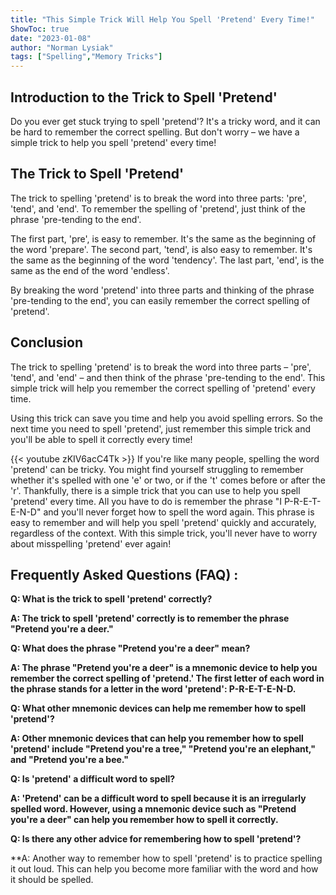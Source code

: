 ```yaml
---
title: "This Simple Trick Will Help You Spell 'Pretend' Every Time!"
ShowToc: true 
date: "2023-01-08"
author: "Norman Lysiak" 
tags: ["Spelling","Memory Tricks"]
---
```

## Introduction to the Trick to Spell 'Pretend'

Do you ever get stuck trying to spell 'pretend'? It's a tricky word, and it can be hard to remember the correct spelling. But don't worry – we have a simple trick to help you spell 'pretend' every time! 

## The Trick to Spell 'Pretend'

The trick to spelling 'pretend' is to break the word into three parts: 'pre', 'tend', and 'end'. To remember the spelling of 'pretend', just think of the phrase 'pre-tending to the end'.

The first part, 'pre', is easy to remember. It's the same as the beginning of the word 'prepare'. The second part, 'tend', is also easy to remember. It's the same as the beginning of the word 'tendency'. The last part, 'end', is the same as the end of the word 'endless'. 

By breaking the word 'pretend' into three parts and thinking of the phrase 'pre-tending to the end', you can easily remember the correct spelling of 'pretend'. 

## Conclusion

The trick to spelling 'pretend' is to break the word into three parts – 'pre', 'tend', and 'end' – and then think of the phrase 'pre-tending to the end'. This simple trick will help you remember the correct spelling of 'pretend' every time. 

Using this trick can save you time and help you avoid spelling errors. So the next time you need to spell 'pretend', just remember this simple trick and you'll be able to spell it correctly every time!

{{< youtube zKIV6acC4Tk >}} 
If you're like many people, spelling the word 'pretend' can be tricky. You might find yourself struggling to remember whether it's spelled with one 'e' or two, or if the 't' comes before or after the 'r'. Thankfully, there is a simple trick that you can use to help you spell 'pretend' every time. All you have to do is remember the phrase "I P-R-E-T-E-N-D" and you'll never forget how to spell the word again. This phrase is easy to remember and will help you spell 'pretend' quickly and accurately, regardless of the context. With this simple trick, you'll never have to worry about misspelling 'pretend' ever again!

## Frequently Asked Questions (FAQ) :
**Q: What is the trick to spell 'pretend' correctly?**

**A: The trick to spell 'pretend' correctly is to remember the phrase "Pretend you're a deer."**

**Q: What does the phrase "Pretend you're a deer" mean?**

**A: The phrase "Pretend you're a deer" is a mnemonic device to help you remember the correct spelling of 'pretend.' The first letter of each word in the phrase stands for a letter in the word 'pretend': P-R-E-T-E-N-D.**

**Q: What other mnemonic devices can help me remember how to spell 'pretend'?**

**A: Other mnemonic devices that can help you remember how to spell 'pretend' include "Pretend you're a tree," "Pretend you're an elephant," and "Pretend you're a bee."**

**Q: Is 'pretend' a difficult word to spell?**

**A: 'Pretend' can be a difficult word to spell because it is an irregularly spelled word. However, using a mnemonic device such as "Pretend you're a deer" can help you remember how to spell it correctly.**

**Q: Is there any other advice for remembering how to spell 'pretend'?**

**A: Another way to remember how to spell 'pretend' is to practice spelling it out loud. This can help you become more familiar with the word and how it should be spelled.





